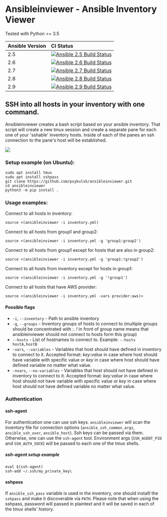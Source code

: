 # Ansibleinviewer - Ansible Inventory Viewer 

Tested with Python >= 3.5


Ansible Version | CI Status
---------|:---------
2.5    | [![Ansible 2.5 Build Status](https://travis-ci.com/psykulsk/ansibleinviewer.svg?branch=master&&env=USED_ANSIBLE_VERSION=2.5)](https://travis-ci.com/psykulsk/ansibleinviewer)
2.6    | [![Ansible 2.6 Build Status](https://travis-ci.com/psykulsk/ansibleinviewer.svg?branch=master&&env=USED_ANSIBLE_VERSION=2.6)](https://travis-ci.com/psykulsk/ansibleinviewer)
2.7    | [![Ansible 2.7 Build Status](https://travis-ci.com/psykulsk/ansibleinviewer.svg?branch=master&&env=USED_ANSIBLE_VERSION=2.7)](https://travis-ci.com/psykulsk/ansibleinviewer)
2.8    | [![Ansible 2.8 Build Status](https://travis-ci.com/psykulsk/ansibleinviewer.svg?branch=master&&env=USED_ANSIBLE_VERSION=2.8)](https://travis-ci.com/psykulsk/ansibleinviewer)
2.9    | [![Ansible 2.9 Build Status](https://travis-ci.com/psykulsk/ansibleinviewer.svg?branch=master&&env=USED_ANSIBLE_VERSION=2.9)](https://travis-ci.com/psykulsk/ansibleinviewer)



## SSH into all hosts in your inventory with one command.



Ansibleinviewer creates a bash script based on your ansible inventory.
That script will create a new tmux session and create a separate pane
for each one of your 'sshable' inventory hosts. Inside of each of the
panes an ssh connection to the pane's host will be established.

![](doc/demo.gif)

### Setup example (on Ubuntu):
```
sudo apt install tmux
sudo apt install sshpass
git clone https://github.com/psykulsk/ansibleinviewer.git
cd ansibleinviewer
python3 -m pip install .
```

### Usage examples:

Connect to all hosts in inventory:
```
source <(ansibleinviewer -i inventory.yml)
```

Connect to all hosts from group1 and group2:
```
source <(ansibleinviewer -i inventory.yml -g 'group1:group2')
```

Connect to all hosts from group1 except for hosts that are also in group2:
```
source <(ansibleinviewer -i inventory.yml -g 'group1:!group2')
```

Connect to all hosts from inventory except for hosts in group1:
```
source <(ansibleinviewer -i inventory.yml -g '!group1')
```

Connect to all hosts that have AWS provider:
```
source <(ansibleinviewer -i inventory.yml -vars provider:aws)>
```

#### Possible flags

* `-i`, `--inventory` - Path to ansible inventory
* `-g`, `--groups` - Inventory groups of hosts to connect to (multiple groups should be concentrated with *:*. *!* in front of group name means that ansibleinviewer should not connect to hosts form this group)
* `--hosts` - List of hostnames to connect to. Example: `--hosts hostA,hostB`
* `-vars`, `--variables` - Variables that host should have defined in inventory to connect to it. Accepted format: *key:value* in case where host should have variable with specific value or *key* in case where host should have defined variable no matter what value.
* `-nvars`, `--no-variables` - Variables that host should not have defined in inventory to connect to it. Accepted format: *key:value* in case where host should not have variable with specific value or *key* in case where host should not have defined variable no matter what value.


### Authentication


#### ssh-agent

For authentication one can use ssh keys. `ansibleinviewer` will scan the inventory file for connection options (`ansible_ssh_common_args`, `ansible_ssh_user`, `ansible_host`). Ssh keys can be passed via them. Otherwise, one can use the `ssh-agent` tool. Environment args (`SSH_AGENT_PID` and `SSH_AUTH_SOCK`) will be passed to each one of the tmux shells.

##### ssh-agent setup example
```
eval $(ssh-agent)
ssh-add ~/.ssh/my_private_key\
```

#### sshpass

If `ansible_ssh_pass` variable is used in the inventory, one should installl the `sshpass` and make it discoverable via `PATH`. Please note that when using the sshpass, password will passed in plaintext and it will be saved in each of the tmux shells' history.

